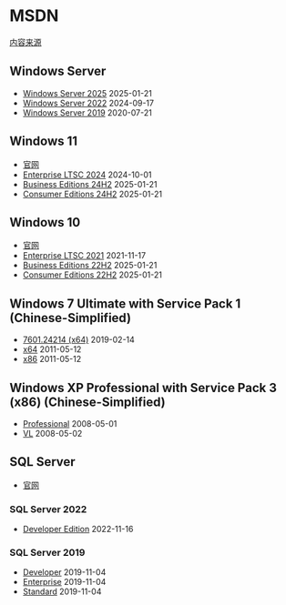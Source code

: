 # MSDN

[内容来源](https://msdn.itellyou.cn/)

## Windows Server

- [Windows Server 2025](magnet:?xt=urn:btih:7d22a1057235b508736efa660c98b90f8a717380&dn=zh-cn_windows_server_2025_updated_jan_2025_x64_dvd_7a8e5a29.iso&xl=7594012672) 2025-01-21
- [Windows Server 2022](magnet:?xt=urn:btih:40810feeda21cb5fbcfa2f4eebf2fd9356378412&dn=zh-cn_windows_server_2022_updated_sep_2024_x64_dvd_cab4e960.iso&xl=6155229184) 2024-09-17
- [Windows Server 2019](magnet:?xt=urn:btih:22A410DEA1B0886354A34D19E995BECBB7EBA15E&dn=cn_windows_server_2019_updated_july_2020_x64_dvd_2c9b67da.iso&xl=5675251712) 2020-07-21

## Windows 11

- [官网](https://www.microsoft.com/zh-cn/software-download/windows11)
- [Enterprise LTSC 2024](magnet:?xt=urn:btih:b84e74c1dbcc88a02c5b24a6f84383f353a2e1dd&dn=zh-cn_windows_11_enterprise_ltsc_2024_x64_dvd_cff9cd2d.iso&xl=5287520256) 2024-10-01
- [Business Editions 24H2](magnet:?xt=urn:btih:9b0ca6ee95d13a35be062f62cba36959aef0c4f3&dn=zh-cn_windows_11_business_editions_version_24h2_updated_jan_2025_x64_dvd_16d6e6a8.iso&xl=6449397760) 2025-01-21
- [Consumer Editions 24H2](magnet:?xt=urn:btih:f432fb5151d008d2bcb7f042d877ea015764cbc5&dn=zh-cn_windows_11_consumer_editions_version_24h2_updated_jan_2025_x64_dvd_7a8e5a29.iso&xl=6557558784) 2025-01-21

## Windows 10

- [官网](https://www.microsoft.com/zh-cn/software-download/windows10)
- [Enterprise LTSC 2021](magnet:?xt=urn:btih:366ADAA52FB3639B17D73718DD5F9E3EE9477B40&dn=SW_DVD9_WIN_ENT_LTSC_2021_64BIT_ChnSimp_MLF_X22-84402.ISO&xl=5044211712) 2021-11-17
- [Business Editions 22H2](magnet:?xt=urn:btih:7d207681027e9e7c07ef07f63803ebfc1c52793f&dn=zh-cn_windows_10_business_editions_version_22h2_updated_jan_2025_x64_dvd_5a9e5f84&xl=6991325184) 2025-01-21
- [Consumer Editions 22H2](magnet:?xt=urn:btih:ce522a8b61a4092071b34cabe36d02486c621411&dn=zh-cn_windows_10_consumer_editions_version_22h2_updated_jan_2025_x64_dvd_45152214.iso&xl=7180709888) 2025-01-21

## Windows 7 Ultimate with Service Pack 1 (Chinese-Simplified)

- [7601.24214 (x64)](magnet:?xt=urn:btih:0499F84DB242096F2185E38B696CD3D6C8D0E62C&dn=7601.24214.180801-1700.win7sp1_ldr_escrow_CLIENT_ULTIMATE_x64FRE_en-us.iso&xl=5876357120) 2019-02-14
- [x64](magnet:?xt=urn:btih:E86414F638E11104248108B155BE9408A8362509&dn=cn_windows_7_ultimate_with_sp1_x64_dvd_u_677408.iso&xl=3420557312) 2011-05-12
- [x86](magnet:?xt=urn:btih:585DF592DE43A067C75CFE5A639B41FC3F24DA6F&dn=cn_windows_7_ultimate_with_sp1_x86_dvd_u_677486.iso&xl=2653276160) 2011-05-12

## Windows XP Professional with Service Pack 3 (x86) (Chinese-Simplified)

- [Professional](ed2k://|file|zh-hans_windows_xp_professional_with_service_pack_3_x86_cd_x14-80404.iso|630239232|CD0900AFA058ACB6345761969CBCBFF4|/) 2008-05-01
- [VL](ed2k://|file|zh-hans_windows_xp_professional_with_service_pack_3_x86_cd_vl_x14-74070.iso|630237184|EC51916C9D9B8B931195EE0D6EE9B40E|/) 2008-05-02

## SQL Server

- [官网](https://www.microsoft.com/en-us/sql-server/sql-server-downloads)

### SQL Server 2022

- [Developer Edition](magnet:?xt=urn:btih:ccc16b0f1383d5f16cb9b89d01b73cc1606215c3&dn=chs_sql_server_2022_developer_edition_x64_dvd_9f1ac8d4.iso&xl=1361758208) 2022-11-16

### SQL Server 2019

- [Developer](ed2k://|file|cn_sql_server_2019_developer_x64_dvd_c21035cc.iso|1632086016|7AFACB434CF9716CA7818F39F06BE0F5|/) 2019-11-04
- [Enterprise](ed2k://|file|cn_sql_server_2019_enterprise_x64_dvd_2bfe815a.iso|1632086016|58C258FF0F1D006DD3C1F5F17AF3EAFD|/) 2019-11-04
- [Standard](ed2k://|file|cn_sql_server_2019_standard_x64_dvd_2bfe815a.iso|1632086016|893DBEF7DDA20592405163E69E12DF40|/) 2019-11-04
